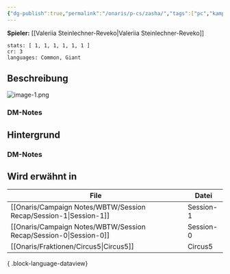 ```yaml
---
{"dg-publish":true,"permalink":"/onaris/p-cs/zasha/","tags":["pc","kampagne/witchlight","fraktion/Circus5"]}
---
```


**Spieler:** [[Valeriia Steinlechner-Reveko\|Valeriia Steinlechner-Reveko]]
```statblock
stats: [ 1, 1, 1, 1, 1, 1 ]
cr: 3
languages: Common, Giant
```
## Beschreibung
![image-1.png](/img/user/image-1.png)
### DM-Notes

<div class="transclusion internal-embed is-loaded"><div class="markdown-embed">






</div></div>
  
  
## Hintergrund  

### DM-Notes

<div class="transclusion internal-embed is-loaded"><div class="markdown-embed">






</div></div>


## Wird erwähnt in

| File                                                                 | Datei     |
| -------------------------------------------------------------------- | --------- |
| [[Onaris/Campaign Notes/WBTW/Session Recap/Session-1\|Session-1]] | Session-1 |
| [[Onaris/Campaign Notes/WBTW/Session Recap/Session-0\|Session-0]] | Session-0 |
| [[Onaris/Fraktionen/Circus5\|Circus5]]                            | Circus5   |

{ .block-language-dataview}
